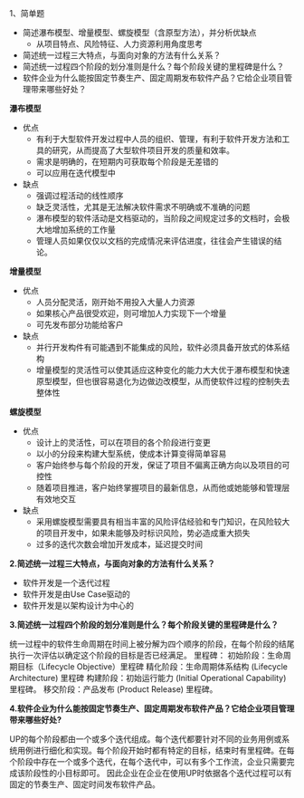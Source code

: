 1、简单题

- 简述瀑布模型、增量模型、螺旋模型（含原型方法），并分析优缺点
  - 从项目特点、风险特征、人力资源利用角度思考
- 简述统一过程三大特点，与面向对象的方法有什么关系？
- 简述统一过程四个阶段的划分准则是什么？每个阶段关键的里程碑是什么？
- 软件企业为什么能按固定节奏生产、固定周期发布软件产品？它给企业项目管理带来哪些好处？

**瀑布模型**

- 优点
  - 有利于大型软件开发过程中人员的组织、管理，有利于软件开发方法和工具的研究，从而提高了大型软件项目开发的质量和效率。
  - 需求是明确的，在短期内可获取每个阶段是无差错的
  - 可以应用在迭代模型中
- 缺点
  - 强调过程活动的线性顺序
  - 缺乏灵活性，尤其是无法解决软件需求不明确或不准确的问题
  - 瀑布模型的软件活动是文档驱动的，当阶段之间规定过多的文档时，会极大地增加系统的工作量
  - 管理人员如果仅仅以文档的完成情况来评估进度，往往会产生错误的结论。

**增量模型**

- 优点
  - 人员分配灵活，刚开始不用投入大量人力资源
  - 如果核心产品很受欢迎，则可增加人力实现下一个增量
  - 可先发布部分功能给客户
- 缺点
  - 并行开发构件有可能遇到不能集成的风险，软件必须具备开放式的体系结构
  - 增量模型的灵活性可以使其适应这种变化的能力大大优于瀑布模型和快速原型模型，但也很容易退化为边做边改模型，从而使软件过程的控制失去整体性

**螺旋模型**

- 优点
  - 设计上的灵活性，可以在项目的各个阶段进行变更
  - 以小的分段来构建大型系统，使成本计算变得简单容易
  - 客户始终参与每个阶段的开发，保证了项目不偏离正确方向以及项目的可控性
  - 随着项目推进，客户始终掌握项目的最新信息，从而他或她能够和管理层有效地交互
- 缺点
  - 采用螺旋模型需要具有相当丰富的风险评估经验和专门知识，在风险较大的项目开发中，如果未能够及时标识风险，势必造成重大损失
  - 过多的迭代次数会增加开发成本，延迟提交时间

**2.简述统一过程三大特点，与面向对象的方法有什么关系？**

- 软件开发是一个迭代过程
- 软件开发是由Use Case驱动的
- 软件开发是以架构设计为中心的

**3.简述统一过程四个阶段的划分准则是什么？每个阶段关键的里程碑是什么？**

统一过程中的软件生命周期在时间上被分解为四个顺序的阶段，在每个阶段的结尾执行一次评估以确定这个阶段的目标是否已经满足。 里程碑： 初始阶段：生命周期目标（Lifecycle Objective）里程碑 精化阶段：生命周期体系结构 (Lifecycle Architecture) 里程碑 构建阶段：初始运行能力 (Initial Operational Capability) 里程碑。 移交阶段：产品发布 (Product Release) 里程碑。

**4.软件企业为什么能按固定节奏生产、固定周期发布软件产品？它给企业项目管理带来哪些好处?**

UP的每个阶段都由一个或多个迭代组成。每个迭代都要针对不同的业务用例或系统用例进行细化和实现。每个阶段开始时都有特定的目标，结束时有里程碑。在每个阶段中存在一个或多个迭代，在每个迭代中，可以有多个工作流，企业只需要完成该阶段性的小目标即可。 因此企业在企业在使用UP时依据各个迭代过程可以有固定的节奏生产、固定时间发布软件产品。